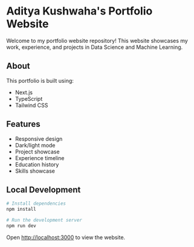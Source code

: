 # Aditya Kushwaha's Portfolio Website

Welcome to my portfolio website repository! This website showcases my work, experience, and projects in Data Science and Machine Learning.

## About

This portfolio is built using:
- Next.js
- TypeScript
- Tailwind CSS

## Features

- Responsive design
- Dark/light mode
- Project showcase
- Experience timeline
- Education history
- Skills showcase

## Local Development

```bash
# Install dependencies
npm install

# Run the development server
npm run dev
```

Open [http://localhost:3000](http://localhost:3000) to view the website.

